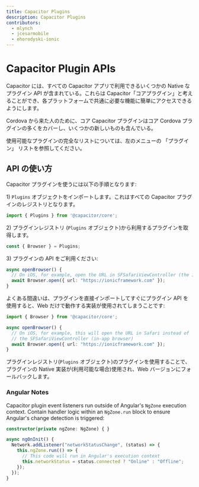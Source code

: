 ```yaml
---
title: Capacitor Plugins
description: Capacitor Plugins
contributors:
  - mlynch
  - jcesarmobile
  - ehorodyski-ionic
---
```


# Capacitor Plugin APIs

Capacitor には、すべての Capacitor アプリで利用できるいくつかの Native なプラグイン API が含まれている。これらは Capacitor「コアプラグイン」と考えることができ、各プラットフォームで共通に必要な機能に簡単にアクセスできるようにします。

Cordova から来た人のために、コア Capacitor プラグインはコア Cordova プラグインの多くをカバーし、いくつかの新しいものも含んでいる。

使用可能なプラグインの完全なリストについては、左のメニューの 「プラグイン」 リストを参照してください。

## API の使い方

Capacitor プラグインを使うには以下の手順となります:

1&rpar; `Plugins` オブジェクトをインポートします。これはすべての Capacitor プラグインのレジストリとなります。

```typescript
import { Plugins } from '@capacitor/core';
```

2&rpar; プラグインレジストリ (`Plugins` オブジェクト)から利用するプラグインを取得します。

```typescript
const { Browser } = Plugins;
```

3&rpar; プラグインの API をご利用ください:

```typescript
async openBrowser() {
  // On iOS, for example, open the URL in SFSafariViewController (the in-app browser)
  await Browser.open({ url: "https://ionicframework.com" });
}
```

よくある間違いは、プラグインを直接インポートしてすぐにプラグイン API を使用すると、Web だけで動作する実装が使用されてしまうことです:

```typescript
import { Browser } from '@capacitor/core';

async openBrowser() {
  // On iOS, for example, this will open the URL in Safari instead of
  // the SFSafariViewController (in-app browser)
  await Browser.open({ url: "https://ionicframework.com" });
}
```

プラグインレジストリ(`Plugins` オブジェクト)のプラグインを使用することで、プラグインの Native 実装が(利用可能な場合)使用され、Web バージョンにフォールバックします。

### Angular Notes

Capacitor plugin event listeners run outside of Angular's `NgZone` execution context. Contain handler logic within an `NgZone.run` block to ensure Angular's change detection is triggered:

```typescript
constructor(private ngZone: NgZone) { }

async ngOnInit() {
  Network.addListener("networkStatusChange", (status) => {
    this.ngZone.run(() => {
      // This code will run in Angular's execution context
      this.networkStatus = status.connected ? "Online" : "Offline";
    });
  });
}
```
